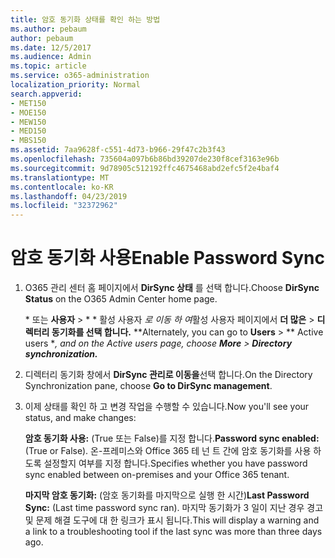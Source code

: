 ```yaml
---
title: 암호 동기화 상태를 확인 하는 방법
ms.author: pebaum
author: pebaum
ms.date: 12/5/2017
ms.audience: Admin
ms.topic: article
ms.service: o365-administration
localization_priority: Normal
search.appverid:
- MET150
- MOE150
- MEW150
- MED150
- MBS150
ms.assetid: 7aa9628f-c551-4d73-b966-29f47c2b3f43
ms.openlocfilehash: 735604a097b6b86bd39207de230f8cef3163e96b
ms.sourcegitcommit: 9d78905c512192ffc4675468abd2efc5f2e4baf4
ms.translationtype: MT
ms.contentlocale: ko-KR
ms.lasthandoff: 04/23/2019
ms.locfileid: "32372962"
---
```

# <a name="enable-password-sync"></a><span data-ttu-id="01f33-102">암호 동기화 사용</span><span class="sxs-lookup"><span data-stu-id="01f33-102">Enable Password Sync</span></span>

1.  <span data-ttu-id="01f33-103">O365 관리 센터 홈 페이지에서 **DirSync 상태** 를 선택 합니다.</span><span class="sxs-lookup"><span data-stu-id="01f33-103">Choose **DirSync Status** on the O365 Admin Center home page.</span></span> 
    
     <span data-ttu-id="01f33-104">\* 또는 **사용자** \> \* \* 활성 사용자 *로 이동 하 여*활성 사용자 페이지에서 **더 많은** \> **디렉터리 동기화를 선택 합니다.** \*</span><span class="sxs-lookup"><span data-stu-id="01f33-104">\*Alternately, you can go to **Users** \> \*\* Active users \**, and on the Active users page, choose **More** \> **Directory synchronization.***</span></span> 
    
2. <span data-ttu-id="01f33-105">디렉터리 동기화 창에서 **DirSync 관리로 이동을**선택 합니다.</span><span class="sxs-lookup"><span data-stu-id="01f33-105">On the Directory Synchronization pane, choose **Go to DirSync management**.</span></span> 
    
3. <span data-ttu-id="01f33-106">이제 상태를 확인 하 고 변경 작업을 수행할 수 있습니다.</span><span class="sxs-lookup"><span data-stu-id="01f33-106">Now you'll see your status, and make changes:</span></span>
    
    <span data-ttu-id="01f33-107">**암호 동기화 사용:** (True 또는 False)를 지정 합니다.</span><span class="sxs-lookup"><span data-stu-id="01f33-107">**Password sync enabled:** (True or False).</span></span> <span data-ttu-id="01f33-108">온-프레미스와 Office 365 테 넌 트 간에 암호 동기화를 사용 하도록 설정할지 여부를 지정 합니다.</span><span class="sxs-lookup"><span data-stu-id="01f33-108">Specifies whether you have password sync enabled between on-premises and your Office 365 tenant.</span></span> 
    
    <span data-ttu-id="01f33-109">**마지막 암호 동기화:** (암호 동기화를 마지막으로 실행 한 시간)</span><span class="sxs-lookup"><span data-stu-id="01f33-109">**Last Password Sync:** (Last time password sync ran).</span></span> <span data-ttu-id="01f33-110">마지막 동기화가 3 일이 지난 경우 경고 및 문제 해결 도구에 대 한 링크가 표시 됩니다.</span><span class="sxs-lookup"><span data-stu-id="01f33-110">This will display a warning and a link to a troubleshooting tool if the last sync was more than three days ago.</span></span> 
    

